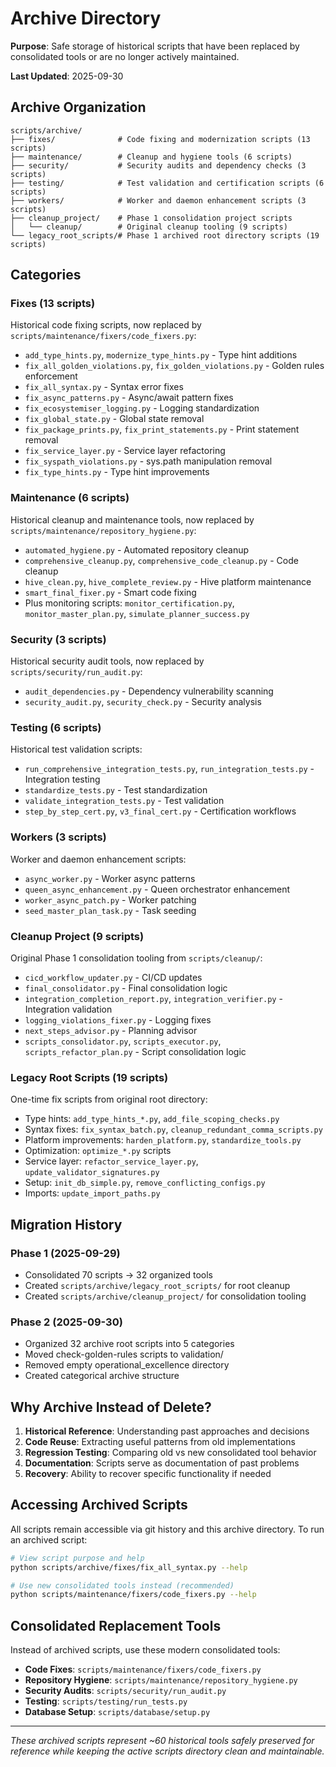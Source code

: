 # Archive Directory

**Purpose**: Safe storage of historical scripts that have been replaced by consolidated tools or are no longer actively maintained.

**Last Updated**: 2025-09-30

## Archive Organization

```
scripts/archive/
├── fixes/              # Code fixing and modernization scripts (13 scripts)
├── maintenance/        # Cleanup and hygiene tools (6 scripts)
├── security/           # Security audits and dependency checks (3 scripts)
├── testing/            # Test validation and certification scripts (6 scripts)
├── workers/            # Worker and daemon enhancement scripts (3 scripts)
├── cleanup_project/    # Phase 1 consolidation project scripts
│   └── cleanup/        # Original cleanup tooling (9 scripts)
└── legacy_root_scripts/# Phase 1 archived root directory scripts (19 scripts)
```

## Categories

### Fixes (13 scripts)
Historical code fixing scripts, now replaced by `scripts/maintenance/fixers/code_fixers.py`:
- `add_type_hints.py`, `modernize_type_hints.py` - Type hint additions
- `fix_all_golden_violations.py`, `fix_golden_violations.py` - Golden rules enforcement
- `fix_all_syntax.py` - Syntax error fixes
- `fix_async_patterns.py` - Async/await pattern fixes
- `fix_ecosystemiser_logging.py` - Logging standardization
- `fix_global_state.py` - Global state removal
- `fix_package_prints.py`, `fix_print_statements.py` - Print statement removal
- `fix_service_layer.py` - Service layer refactoring
- `fix_syspath_violations.py` - sys.path manipulation removal
- `fix_type_hints.py` - Type hint improvements

### Maintenance (6 scripts)
Historical cleanup and maintenance tools, now replaced by `scripts/maintenance/repository_hygiene.py`:
- `automated_hygiene.py` - Automated repository cleanup
- `comprehensive_cleanup.py`, `comprehensive_code_cleanup.py` - Code cleanup
- `hive_clean.py`, `hive_complete_review.py` - Hive platform maintenance
- `smart_final_fixer.py` - Smart code fixing
- Plus monitoring scripts: `monitor_certification.py`, `monitor_master_plan.py`, `simulate_planner_success.py`

### Security (3 scripts)
Historical security audit tools, now replaced by `scripts/security/run_audit.py`:
- `audit_dependencies.py` - Dependency vulnerability scanning
- `security_audit.py`, `security_check.py` - Security analysis

### Testing (6 scripts)
Historical test validation scripts:
- `run_comprehensive_integration_tests.py`, `run_integration_tests.py` - Integration testing
- `standardize_tests.py` - Test standardization
- `validate_integration_tests.py` - Test validation
- `step_by_step_cert.py`, `v3_final_cert.py` - Certification workflows

### Workers (3 scripts)
Worker and daemon enhancement scripts:
- `async_worker.py` - Worker async patterns
- `queen_async_enhancement.py` - Queen orchestrator enhancement
- `worker_async_patch.py` - Worker patching
- `seed_master_plan_task.py` - Task seeding

### Cleanup Project (9 scripts)
Original Phase 1 consolidation tooling from `scripts/cleanup/`:
- `cicd_workflow_updater.py` - CI/CD updates
- `final_consolidator.py` - Final consolidation logic
- `integration_completion_report.py`, `integration_verifier.py` - Integration validation
- `logging_violations_fixer.py` - Logging fixes
- `next_steps_advisor.py` - Planning advisor
- `scripts_consolidator.py`, `scripts_executor.py`, `scripts_refactor_plan.py` - Script consolidation logic

### Legacy Root Scripts (19 scripts)
One-time fix scripts from original root directory:
- Type hints: `add_type_hints_*.py`, `add_file_scoping_checks.py`
- Syntax fixes: `fix_syntax_batch.py`, `cleanup_redundant_comma_scripts.py`
- Platform improvements: `harden_platform.py`, `standardize_tools.py`
- Optimization: `optimize_*.py` scripts
- Service layer: `refactor_service_layer.py`, `update_validator_signatures.py`
- Setup: `init_db_simple.py`, `remove_conflicting_configs.py`
- Imports: `update_import_paths.py`

## Migration History

### Phase 1 (2025-09-29)
- Consolidated 70 scripts → 32 organized tools
- Created `scripts/archive/legacy_root_scripts/` for root cleanup
- Created `scripts/archive/cleanup_project/` for consolidation tooling

### Phase 2 (2025-09-30)
- Organized 32 archive root scripts into 5 categories
- Moved check-golden-rules scripts to validation/
- Removed empty operational_excellence directory
- Created categorical archive structure

## Why Archive Instead of Delete?

1. **Historical Reference**: Understanding past approaches and decisions
2. **Code Reuse**: Extracting useful patterns from old implementations
3. **Regression Testing**: Comparing old vs new consolidated tool behavior
4. **Documentation**: Scripts serve as documentation of past problems
5. **Recovery**: Ability to recover specific functionality if needed

## Accessing Archived Scripts

All scripts remain accessible via git history and this archive directory. To run an archived script:

```bash
# View script purpose and help
python scripts/archive/fixes/fix_all_syntax.py --help

# Use new consolidated tools instead (recommended)
python scripts/maintenance/fixers/code_fixers.py --help
```

## Consolidated Replacement Tools

Instead of archived scripts, use these modern consolidated tools:

- **Code Fixes**: `scripts/maintenance/fixers/code_fixers.py`
- **Repository Hygiene**: `scripts/maintenance/repository_hygiene.py`
- **Security Audits**: `scripts/security/run_audit.py`
- **Testing**: `scripts/testing/run_tests.py`
- **Database Setup**: `scripts/database/setup.py`

---

*These archived scripts represent ~60 historical tools safely preserved for reference while keeping the active scripts directory clean and maintainable.*